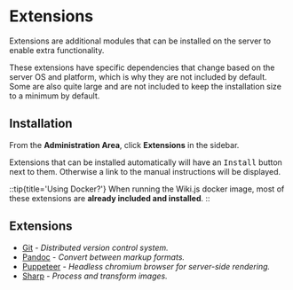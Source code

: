 # Extensions

Extensions are additional modules that can be installed on the server to enable extra functionality.

These extensions have specific dependencies that change based on the server OS and platform, which is why they are not included by default. Some are also quite large and are not included to keep the installation size to a minimum by default.

## Installation

From the **Administration Area**, click **Extensions** in the sidebar.

Extensions that can be installed automatically will have an <kbd>Install</kbd> button next to them. Otherwise a link to the manual instructions will be displayed.

::tip{title='Using Docker?'}
When running the Wiki.js docker image, most of these extensions are **already included and installed**.
::

## Extensions

- [Git](extensions/git) - *Distributed version control system.*
- [Pandoc](extensions/pandoc) - *Convert between markup formats.*
- [Puppeteer](extensions/puppeteer) - *Headless chromium browser for server-side rendering.*
- [Sharp](extensions/sharp) - *Process and transform images.*